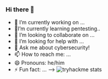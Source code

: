 ### Hi there 👋


- 🔭 I’m currently working on ...
- 🌱I’m currently learning pentesting..
- 👯 I’m looking to collaborate on ...
- 🤔 I’m looking for help with ...
- 💬 Ask me about cybersecurity!
- 📫 How to reach me: ...
- 😄 Pronouns: he/him
- ⚡ Fun fact: ...
--> 
![tryhackme stats](https://raw.githubusercontent.com/<shiwid>/<shiwid>/master/assets/thm_propic.png)
